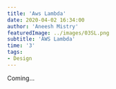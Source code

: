 ```yaml
---
title: 'Aws Lambda'
date: 2020-04-02 16:34:00
author: 'Aneesh Mistry'
featuredImage: ../images/03SL.png
subtitle: 'AWS Lambda'
time: '3'
tags:
- Design
---
```


Coming...
